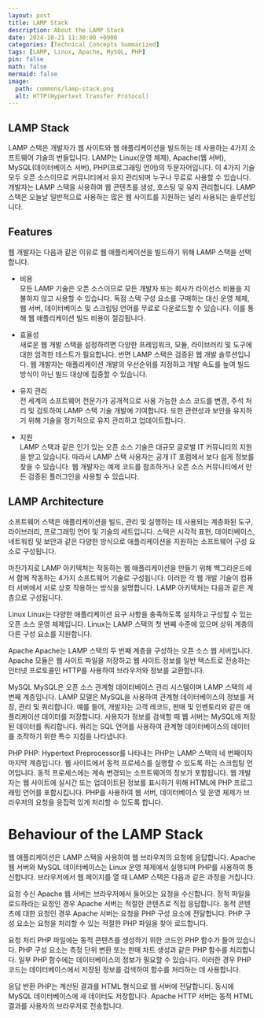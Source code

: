 ```yaml
---
layout: post
title: LAMP Stack
description: About the LAMP Stack
date: 2024-10-21 11:30:00 +0900
categories: [Technical Concepts Summarized]
tags: [LAMP, Linux, Apache, MySQL, PHP]
pin: false
math: false
mermaid: false
image:
  path: commons/lamp-stack.png
  alt: HTTP(Hypertext Transfer Protocol)
---
```

<!-- categories: [Technical Concepts Summarized, Technical Labs, Technical Terms, Useful Apps To Help With Technology] -->

## LAMP Stack
LAMP 스택은 개발자가 웹 사이트와 웹 애플리케이션을 빌드하는 데 사용하는 4가지 소프트웨어 기술의 번들입니다. LAMP는 Linux(운영 체제), Apache(웹 서버), MySQL(데이터베이스 서버), PHP(프로그래밍 언어)의 두문자어입니다. 이 4가지 기술 모두 오픈 소스이므로 커뮤니티에서 유지 관리되며 누구나 무료로 사용할 수 있습니다. 개발자는 LAMP 스택을 사용하여 웹 콘텐츠를 생성, 호스팅 및 유지 관리합니다. LAMP 스택은 오늘날 일반적으로 사용하는 많은 웹 사이트를 지원하는 널리 사용되는 솔루션입니다.

## Features
웹 개발자는 다음과 같은 이유로 웹 애플리케이션을 빌드하기 위해 LAMP 스택을 선택합니다. 

- 비용  
모든 LAMP 기술은 오픈 소스이므로 모든 개발자 또는 회사가 라이선스 비용을 지불하지 않고 사용할 수 있습니다. 독점 스택 구성 요소를 구매하는 대신 운영 체제, 웹 서버, 데이터베이스 및 스크립팅 언어를 무료로 다운로드할 수 있습니다. 이를 통해 웹 애플리케이션 빌드 비용이 절감됩니다.

- 효율성  
새로운 웹 개발 스택을 설정하려면 다양한 프레임워크, 모듈, 라이브러리 및 도구에 대한 엄격한 테스트가 필요합니다. 반면 LAMP 스택은 검증된 웹 개발 솔루션입니다. 웹 개발자는 애플리케이션 개발의 우선순위를 지정하고 개발 속도를 높여 빌드 방식이 아닌 빌드 대상에 집중할 수 있습니다.

- 유지 관리  
전 세계의 소프트웨어 전문가가 공개적으로 사용 가능한 소스 코드를 변경, 주석 처리 및 검토하여 LAMP 스택 기술 개발에 기여합니다. 또한 관련성과 보안을 유지하기 위해 기술을 정기적으로 유지 관리하고 업데이트합니다. 

- 지원  
LAMP 스택과 같은 인기 있는 오픈 소스 기술은 대규모 글로벌 IT 커뮤니티의 지원을 받고 있습니다. 따라서 LAMP 스택 사용자는 공개 IT 포럼에서 보다 쉽게 정보를 찾을 수 있습니다. 웹 개발자는 예제 코드를 참조하거나 오픈 소스 커뮤니티에서 만든 검증된 플러그인을 사용할 수 있습니다. 

## LAMP Architecture
소프트웨어 스택은 애플리케이션을 빌드, 관리 및 실행하는 데 사용되는 계층화된 도구, 라이브러리, 프로그래밍 언어 및 기술의 세트입니다. 스택은 시각적 표현, 데이터베이스, 네트워킹 및 보안과 같은 다양한 방식으로 애플리케이션을 지원하는 소프트웨어 구성 요소로 구성됩니다. 

마찬가지로 LAMP 아키텍처는 작동하는 웹 애플리케이션을 만들기 위해 백그라운드에서 함께 작동하는 4가지 소프트웨어 기술로 구성됩니다. 이러한 각 웹 개발 기술이 컴퓨터 서버에서 서로 상호 작용하는 방식을 설명합니다. LAMP 아키텍처는 다음과 같은 계층으로 구성됩니다.

Linux
Linux는 다양한 애플리케이션 요구 사항을 충족하도록 설치하고 구성할 수 있는 오픈 소스 운영 체제입니다. Linux는 LAMP 스택의 첫 번째 수준에 있으며 상위 계층의 다른 구성 요소를 지원합니다.

Apache
Apache는 LAMP 스택의 두 번째 계층을 구성하는 오픈 소스 웹 서버입니다. Apache 모듈은 웹 사이트 파일을 저장하고 웹 사이트 정보를 일반 텍스트로 전송하는 인터넷 프로토콜인 HTTP를 사용하여 브라우저와 정보를 교환합니다.

MySQL
MySQL은 오픈 소스 관계형 데이터베이스 관리 시스템이며 LAMP 스택의 세 번째 계층입니다. LAMP 모델은 MySQL을 사용하여 관계형 데이터베이스의 정보를 저장, 관리 및 쿼리합니다. 예를 들어, 개발자는 고객 레코드, 판매 및 인벤토리와 같은 애플리케이션 데이터를 저장합니다. 사용자가 정보를 검색할 때 웹 서버는 MySQL에 저장된 데이터를 쿼리합니다. 쿼리는 SQL 언어를 사용하여 관계형 데이터베이스의 데이터를 조작하기 위한 특수 지침을 나타냅니다.

PHP
PHP: Hypertext Preprocessor를 나타내는 PHP는 LAMP 스택의 네 번째이자 마지막 계층입니다. 웹 사이트에서 동적 프로세스를 실행할 수 있도록 하는 스크립팅 언어입니다. 동적 프로세스에는 계속 변경되는 소프트웨어의 정보가 포함됩니다. 웹 개발자는 웹 사이트에 실시간 또는 업데이트된 정보를 표시하기 위해 HTML에 PHP 프로그래밍 언어를 포함시킵니다. PHP를 사용하여 웹 서버, 데이터베이스 및 운영 체제가 브라우저의 요청을 응집력 있게 처리할 수 있도록 합니다.

# Behaviour of the LAMP Stack
웹 애플리케이션은 LAMP 스택을 사용하여 웹 브라우저의 요청에 응답합니다. Apache 웹 서버와 MySQL 데이터베이스는 Linux 운영 체제에서 실행되며 PHP를 사용하여 통신합니다. 브라우저에서 웹 페이지를 열 때 LAMP 스택은 다음과 같은 과정을 거칩니다.

요청 수신
Apache 웹 서버는 브라우저에서 들어오는 요청을 수신합니다. 정적 파일을 로드하라는 요청인 경우 Apache 서버는 적절한 콘텐츠로 직접 응답합니다. 동적 콘텐츠에 대한 요청인 경우 Apache 서버는 요청을 PHP 구성 요소에 전달합니다. PHP 구성 요소는 요청을 처리할 수 있는 적절한 PHP 파일을 찾아 로드합니다.

요청 처리
PHP 파일에는 동적 콘텐츠를 생성하기 위한 코드인 PHP 함수가 들어 있습니다. PHP 구성 요소는 측정 단위 변환 또는 판매 차트 생성과 같은 PHP 함수를 처리합니다. 일부 PHP 함수에는 데이터베이스의 정보가 필요할 수 있습니다. 이러한 경우 PHP 코드는 데이터베이스에서 저장된 정보를 검색하여 함수를 처리하는 데 사용합니다. 

응답 반환
PHP는 계산된 결과를 HTML 형식으로 웹 서버에 전달합니다. 동시에 MySQL 데이터베이스에 새 데이터도 저장합니다. Apache HTTP 서버는 동적 HTML 결과를 사용자의 브라우저로 전송합니다. 
